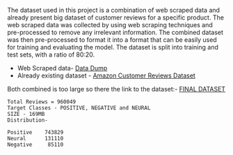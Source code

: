 The dataset used in this project is a combination of web scraped data and already present big dataset of customer reviews for a specific product. The web scraped data was collected by using web scraping techniques and pre-processed to remove any irrelevant information. The combined dataset was then pre-processed to format it into a format that can be easily used for training and evaluating the model. The dataset is split into training and test sets, with a ratio of 80:20.


- Web Scraped data- [Data Dump](https://github.com/AaronANoronha/CustomerReviewAnalysis/tree/main/Data/Data%20Dump)
- Already existing dataset - [Amazon Customer Reviews Dataset](https://s3.amazonaws.com/amazon-reviews-pds/readme.html)

Both combined is too large so there the link to the dataset:- [FINAL DATASET](https://drive.google.com/file/d/1-7SYkvT6iKMcSTuwaGJj-0kfFslZC5VW/view?usp=sharing)

```
Total Reviews = 960049
Target Classes - POSITIVE, NEGATIVE and NEURAL
SIZE - 169MB
Distribution-

Positive    743829
Neural      131110
Negative     85110
```

